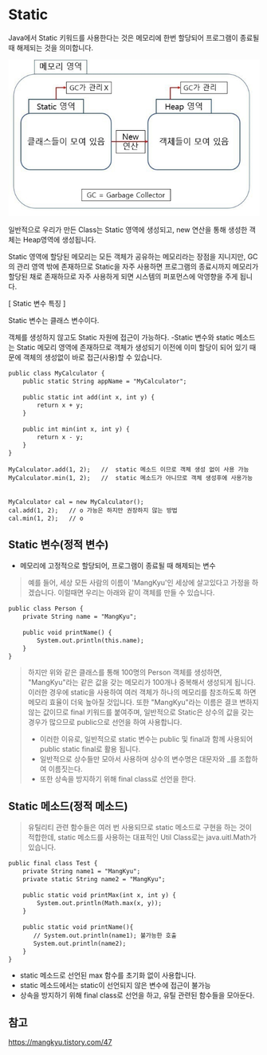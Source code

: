 # Static
Java에서 Static 키워드를 사용한다는 것은 메모리에 한번 할당되어 프로그램이 종료될 때 해제되는 것을 의미합니다.

![](https://github.com/kabommm/TIL/blob/main/Language/img/Static.jfif)

일반적으로 우리가 만든 Class는 Static 영역에 생성되고, new 연산을 통해 생성한 객체는 Heap영역에 생성됩니다.

Static 영역에 할당된 메모리는 모든 객체가 공유하는 메모리라는 장점을 지니지만, GC의 관리 영역 밖에 존재하므로 Static을 자주 사용하면 프로그램의 종료시까지 메모리가
할당된 채로 존재하므로 자주 사용하게 되면 시스템의 퍼포먼스에 악영향을 주게 됩니다.

[ Static 변수 특징 ]

Static 변수는 클래스 변수이다.

객체를 생성하지 않고도 Static 자원에 접근이 가능하다.
  -Static 변수와 static 메소드는 Static 메모리 영역에 존재하므로 객체가 생성되기 이전에 이미 할당이 되어 있기 때문에 객체의 생성없이 바로 접근(사용)할 수 있습니다. 
```
public class MyCalculator {
    public static String appName = "MyCalculator";
	    
	public static int add(int x, int y) {
	    return x + y;
	}

	public int min(int x, int y) {
	    return x - y;
	}
}

MyCalculator.add(1, 2);   //  static 메소드 이므로 객체 생성 없이 사용 가능
MyCalculator.min(1, 2);   //  static 메소드가 아니므로 객체 생성후에 사용가능


MyCalculator cal = new MyCalculator();
cal.add(1, 2);   // o 가능은 하지만 권장하지 않는 방법
cal.min(1, 2);   // o
```

## Static 변수(정적 변수)
- 메모리에 고정적으로 할당되어, 프로그램이 종료될 때 해제되는 변수

> 예를 들어, 세상 모든 사람의 이름이 'MangKyu'인 세상에 살고있다고 가정을 하겠습니다. 이럴때면 우리는 아래와 같이 객체를 만들 수 있습니다.
```
public class Person {
    private String name = "MangKyu";
	    
	public void printName() {
	    System.out.println(this.name);
	}
}
```
> 하지만 위와 같은 클래스를 통해 100명의 Person 객체를 생성하면, "MangKyu"라는 같은 값을 갖는 메모리가 100개나 중복해서 생성되게 됩니다. 
> 이러한 경우에 static을 사용하여 여러 객체가 하나의 메모리를 참조하도록 하면 메모리 효율이 더욱 높아질 것입니다. 
> 또한 "MangKyu"라는 이름은 결코 변하지 않는 값이므로 final 키워드를 붙여주며, 일반적으로 Static은 상수의 값을 갖는 경우가 많으므로 public으로 선언을 하여 사용합니다. 
> - 이러한 이유로, 일반적으로 static 변수는 public 및 final과 함께 사용되어 public static final로 활용 됩니다. 
> - 일반적으로 상수들만 모아서 사용하며 상수의 변수명은 대문자와 _를 조합하여 이름짓는다. 
> - 또한 상속을 방지하기 위해 final class로 선언을 한다.

## Static 메소드(정적 메소드)

> 유틸리티 관련 함수들은 여러 번 사용되므로 static 메소드로 구현을 하는 것이 적합한데, static 메소드를 사용하는 대표적인 Util Class로는 java.uitl.Math가 있습니다.

```
public final class Test {
    private String name1 = "MangKyu";
    private static String name2 = "MangKyu";
 
    public static void printMax(int x, int y) {
        System.out.println(Math.max(x, y));
    }
         
    public static void printName(){
       // System.out.println(name1); 불가능한 호출
       System.out.println(name2);
    }
}
```
- static 메소드로 선언된 max 함수를 초기화 없이 사용합니다.
- static 메소드에서는 static이 선언되지 않은 변수에 접근이 불가능
- 상속을 방지하기 위해 final class로 선언을 하고, 유틸 관련된 함수들을 모아둔다.

## 참고
<https://mangkyu.tistory.com/47>
